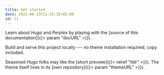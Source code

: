 ```yaml
---
title: Get started
date: 2022-06-23T11:55:35+02:00
id: l1
---
```

Learn about _Hugo_ and _Perplex_ by playing with the [source of this documentation]({{< param "docURL" >}}).

Build and serve this project locally --- no theme installation required, copy included.

Seasoned _Hugo_ folks may like the [short preview]({{< relref "tldr" >}}). The theme itself lives in its [own repository]({{< param "themeURL" >}}).
